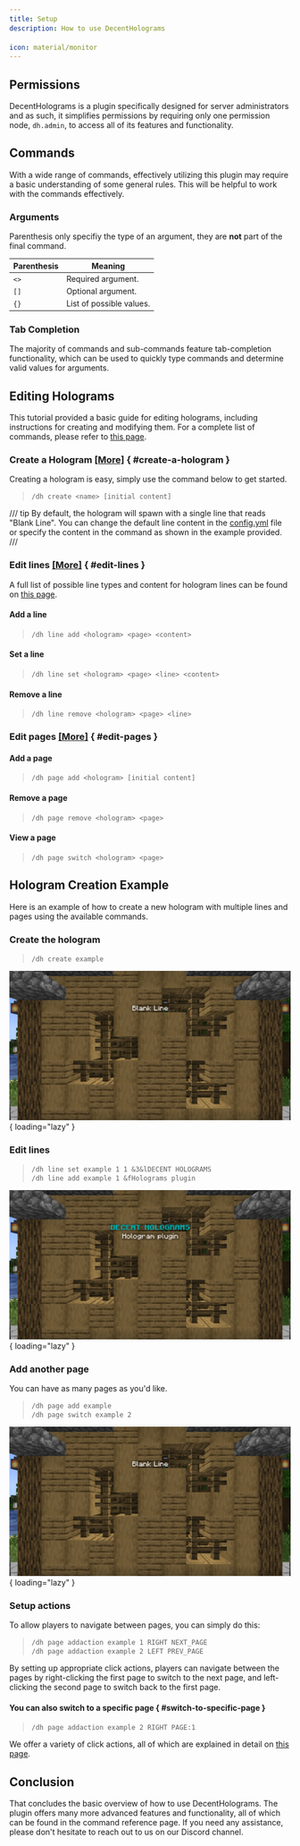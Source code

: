 ```yaml
---
title: Setup
description: How to use DecentHolograms

icon: material/monitor
---
```


## Permissions

DecentHolograms is a plugin specifically designed for server administrators and as such, it simplifies permissions by requiring only one permission node, `dh.admin`, to access all of its features and functionality.

## Commands

With a wide range of commands, effectively utilizing this plugin may require a basic understanding of some general rules. This will be helpful to work with the commands effectively.

### Arguments

Parenthesis only specifiy the type of an argument, they are **not** part of the final command.

| Parenthesis | Meaning                  |
|-------------|--------------------------|
| `<>`        | Required argument.       |
| `[]`        | Optional argument.       |
| `{}`        | List of possible values. |

### Tab Completion

The majority of commands and sub-commands feature tab-completion functionality, which can be used to quickly type commands and determine valid values for arguments.

## Editing Holograms

This tutorial provided a basic guide for editing holograms, including instructions for creating and modifying them. For a complete list of commands, please refer to [this page]().

### Create a Hologram [[More]](commands/hologram.md) { #create-a-hologram }

Creating a hologram is easy, simply use the command below to get started.

> ```command
> /dh create <name> [initial content]
> ```

/// tip
By default, the hologram will spawn with a single line that reads "Blank Line". You can change the default line content in the [config.yml]() file or specify the content in the command as shown in the example provided.
///

### Edit lines [[More]](commands/hologram-line.md) { #edit-lines }

A full list of possible line types and content for hologram lines can be found on [this page]().

#### Add a line

> ```command
> /dh line add <hologram> <page> <content>
> ```

#### Set a line

> ```command
> /dh line set <hologram> <page> <line> <content>
> ```

#### Remove a line

> ```command
> /dh line remove <hologram> <page> <line>
> ```

### Edit pages [[More]](commands/hologram-pages.md) { #edit-pages }

#### Add a page

> ```command
> /dh page add <hologram> [initial content]
> ```

#### Remove a page

> ```command
> /dh page remove <hologram> <page>
> ```

#### View a page

> ```command
> /dh page switch <hologram> <page>
> ```

## Hologram Creation Example

Here is an example of how to create a new hologram with multiple lines and pages using the available commands.

### Create the hologram

> ```
> /dh create example
> ```

![creating a hologram](../assets/images/setup/hologram-create.png){ loading="lazy" }

### Edit lines

> ```
> /dh line set example 1 1 &3&lDECENT HOLOGRAMS  
> /dh line add example 1 &fHolograms plugin
> ```

![editing a hologram](../assets/images/setup/hologram-edit.png){ loading="lazy" }

### Add another page

You can have as many pages as you'd like.

> ```
> /dh page add example
> /dh page switch example 2
> ```

![adding a page to a hologram](../assets/images/setup/hologram-page.png){ loading="lazy" }

### Setup actions

To allow players to navigate between pages, you can simply do this:

> ```
> /dh page addaction example 1 RIGHT NEXT_PAGE
> /dh page addaction example 2 LEFT PREV_PAGE
> ```

By setting up appropriate click actions, players can navigate between the pages by right-clicking the first page to switch to the next page, and left-clicking the second page to switch back to the first page.

#### You can also switch to a specific page { #switch-to-specific-page }

> ```
> /dh page addaction example 2 RIGHT PAGE:1
> ```

We offer a variety of click actions, all of which are explained in detail on [this page](actions.md).

## Conclusion

That concludes the basic overview of how to use DecentHolograms. The plugin offers many more advanced features and functionality, all of which can be found in the command reference page. If you need any assistance, please don't hesitate to reach out to us on our Discord channel.